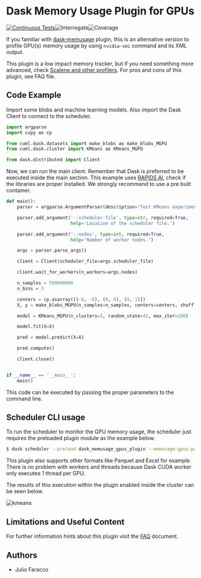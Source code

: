 # Dask Memory Usage Plugin for GPUs

[![Continuous Tests](https://github.com/discovery-unicamp/dask-memusage-gpus/actions/workflows/ci.yaml/badge.svg)](https://github.com/discovery-unicamp/dask-memusage-gpus/actions/workflows/ci.yaml)![Interrogate](https://github.com/discovery-unicamp/dask-memusage-gpus/blob/badges/badges/interrogate_badge.svg)![Coverage](https://github.com/discovery-unicamp/dask-memusage-gpus/blob/badges/badges/coverage.svg)

If you familiar with [dask-memusage](https://github.com/itamarst/dask-memusage) plugin, this is an alternative version to profile GPU(s) memory usage by using `nvidia-smi` command and its XML output.

This plugin is a low impact memory tracker, but if you need something more advanced, check [Scalene and other profilers](https://raw.githubusercontent.com/plasma-umass/scalene/master/docs/images/profiler-comparison.png). For pros and cons of this plugin, see FAQ file.

## Code Example

Import some blobs and machine learning models. Also import the Dask Client to connect to the scheduler.

```python
import argparse
import cupy as cp

from cuml.dask.datasets import make_blobs as make_blobs_MGPU
from cuml.dask.cluster import KMeans as KMeans_MGPU

from dask.distributed import Client
```

Now, we can run the main client. Remember that Dask is preferred to be executed inside the main section. This example
uses [RAPIDS AI](https://rapids.ai/), check if the libraries are proper installed. We strongly recommend to use a pre
built container.

```python
def main():
    parser = argparse.ArgumentParser(description="Test KMeans experiment.")

    parser.add_argument('--scheduler-file', type=str, required=True,
                        help='Location of the scheduler file.')

    parser.add_argument('--nodes', type=int, required=True,
                        help='Number of worker nodes.')

    args = parser.parse_args()

    client = Client(scheduler_file=args.scheduler_file)

    client.wait_for_workers(n_workers=args.nodes)

    n_samples = 500000000
    n_bins = 3

    centers = cp.asarray([(-6, -6), (0, 0), (9, 1)])
    X, y = make_blobs_MGPU(n_samples=n_samples, centers=centers, shuffle=False, random_state=42, client=client)

    model = KMeans_MGPU(n_clusters=3, random_state=42, max_iter=100)

    model.fit(X=X)

    pred = model.predict(X=X)

    pred.compute()

    client.close()


if __name__ == '__main__':
    main()
```

This code can be executed by passing the proper parameters to the command line.


## Scheduler CLI usage

To run the scheduler to monitor the GPU memory usage, the scheduler just requires the preloaded plugin module as the
example below.

```bash
$ dask scheduler --preload dask_memusage_gpus_plugin --memusage-gpus-path memusage-gpus.csv --memusage-gpus-record-type csv --memusage-gpus-max
```

This plugin also supports other formats like Parquet and Excel for example. There is no problem with workers and
threads because Dask CUDA worker only executes 1 thread per GPU.

The results of this execution within the plugin enabled inside the cluster can be seen below.

![kmeans](docs/imgs/max_memory_used_per_gpu.png)

## Limitations and Useful Content

For further information hints about this plugin visit the [FAQ](FAQ.md) document.


## Authors

- Julio Faracco
